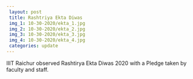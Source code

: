 ```yaml
---
 layout: post	
 title: Rashtriya Ekta Diwas
 img_1: 10-30-2020/ekta_1.jpg
 img_2: 10-30-2020/ekta_2.jpg
 img_3: 10-30-2020/ekta_3.jpg
 img_4: 10-30-2020/ekta_4.jpg
 categories: update
---
```


IIIT Raichur observed Rashtirya Ekta Diwas 2020 with a Pledge taken by faculty and staff.
